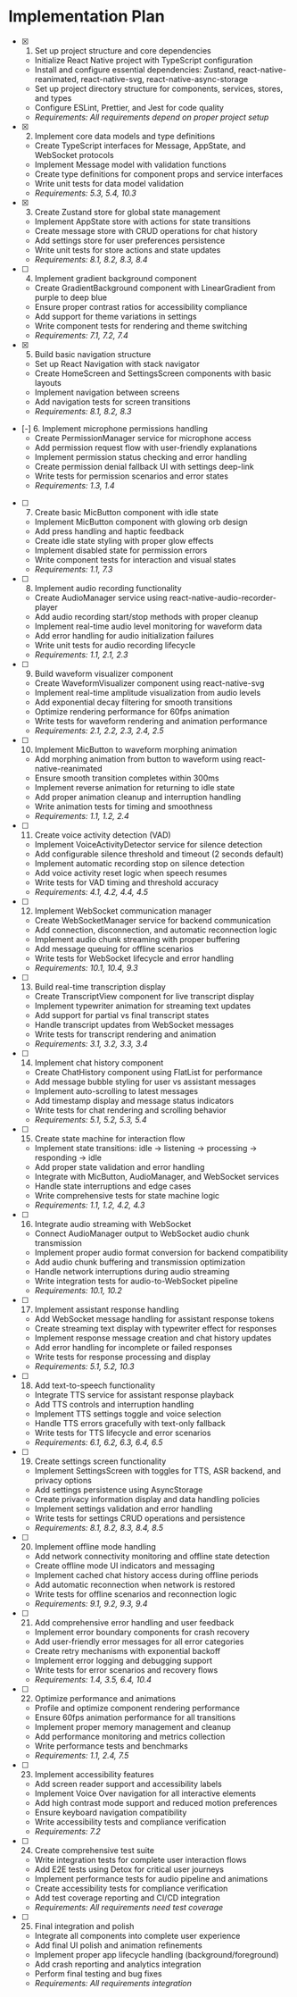 # Implementation Plan

- [x] 1. Set up project structure and core dependencies
  - Initialize React Native project with TypeScript configuration
  - Install and configure essential dependencies: Zustand, react-native-reanimated, react-native-svg, react-native-async-storage
  - Set up project directory structure for components, services, stores, and types
  - Configure ESLint, Prettier, and Jest for code quality
  - _Requirements: All requirements depend on proper project setup_

- [x] 2. Implement core data models and type definitions
  - Create TypeScript interfaces for Message, AppState, and WebSocket protocols
  - Implement Message model with validation functions
  - Create type definitions for component props and service interfaces
  - Write unit tests for data model validation
  - _Requirements: 5.3, 5.4, 10.3_

- [x] 3. Create Zustand store for global state management
  - Implement AppState store with actions for state transitions
  - Create message store with CRUD operations for chat history
  - Add settings store for user preferences persistence
  - Write unit tests for store actions and state updates
  - _Requirements: 8.1, 8.2, 8.3, 8.4_

- [ ] 4. Implement gradient background component
  - Create GradientBackground component with LinearGradient from purple to deep blue
  - Ensure proper contrast ratios for accessibility compliance
  - Add support for theme variations in settings
  - Write component tests for rendering and theme switching
  - _Requirements: 7.1, 7.2, 7.4_

- [x] 5. Build basic navigation structure
  - Set up React Navigation with stack navigator
  - Create HomeScreen and SettingsScreen components with basic layouts
  - Implement navigation between screens
  - Add navigation tests for screen transitions
  - _Requirements: 8.1, 8.2, 8.3_

- [-] 6. Implement microphone permissions handling
  - Create PermissionManager service for microphone access
  - Add permission request flow with user-friendly explanations
  - Implement permission status checking and error handling
  - Create permission denial fallback UI with settings deep-link
  - Write tests for permission scenarios and error states
  - _Requirements: 1.3, 1.4_

- [ ] 7. Create basic MicButton component with idle state
  - Implement MicButton component with glowing orb design
  - Add press handling and haptic feedback
  - Create idle state styling with proper glow effects
  - Implement disabled state for permission errors
  - Write component tests for interaction and visual states
  - _Requirements: 1.1, 7.3_

- [ ] 8. Implement audio recording functionality
  - Create AudioManager service using react-native-audio-recorder-player
  - Add audio recording start/stop methods with proper cleanup
  - Implement real-time audio level monitoring for waveform data
  - Add error handling for audio initialization failures
  - Write unit tests for audio recording lifecycle
  - _Requirements: 1.1, 2.1, 2.3_

- [ ] 9. Build waveform visualizer component
  - Create WaveformVisualizer component using react-native-svg
  - Implement real-time amplitude visualization from audio levels
  - Add exponential decay filtering for smooth transitions
  - Optimize rendering performance for 60fps animation
  - Write tests for waveform rendering and animation performance
  - _Requirements: 2.1, 2.2, 2.3, 2.4, 2.5_

- [ ] 10. Implement MicButton to waveform morphing animation
  - Add morphing animation from button to waveform using react-native-reanimated
  - Ensure smooth transition completes within 300ms
  - Implement reverse animation for returning to idle state
  - Add proper animation cleanup and interruption handling
  - Write animation tests for timing and smoothness
  - _Requirements: 1.1, 1.2, 2.4_

- [ ] 11. Create voice activity detection (VAD)
  - Implement VoiceActivityDetector service for silence detection
  - Add configurable silence threshold and timeout (2 seconds default)
  - Implement automatic recording stop on silence detection
  - Add voice activity reset logic when speech resumes
  - Write tests for VAD timing and threshold accuracy
  - _Requirements: 4.1, 4.2, 4.4, 4.5_

- [ ] 12. Implement WebSocket communication manager
  - Create WebSocketManager service for backend communication
  - Add connection, disconnection, and automatic reconnection logic
  - Implement audio chunk streaming with proper buffering
  - Add message queuing for offline scenarios
  - Write tests for WebSocket lifecycle and error handling
  - _Requirements: 10.1, 10.4, 9.3_

- [ ] 13. Build real-time transcription display
  - Create TranscriptView component for live transcript display
  - Implement typewriter animation for streaming text updates
  - Add support for partial vs final transcript states
  - Handle transcript updates from WebSocket messages
  - Write tests for transcript rendering and animation
  - _Requirements: 3.1, 3.2, 3.3, 3.4_

- [ ] 14. Implement chat history component
  - Create ChatHistory component using FlatList for performance
  - Add message bubble styling for user vs assistant messages
  - Implement auto-scrolling to latest messages
  - Add timestamp display and message status indicators
  - Write tests for chat rendering and scrolling behavior
  - _Requirements: 5.1, 5.2, 5.3, 5.4_

- [ ] 15. Create state machine for interaction flow
  - Implement state transitions: idle → listening → processing → responding → idle
  - Add proper state validation and error handling
  - Integrate with MicButton, AudioManager, and WebSocket services
  - Handle state interruptions and edge cases
  - Write comprehensive tests for state machine logic
  - _Requirements: 1.1, 1.2, 4.2, 4.3_

- [ ] 16. Integrate audio streaming with WebSocket
  - Connect AudioManager output to WebSocket audio chunk transmission
  - Implement proper audio format conversion for backend compatibility
  - Add audio chunk buffering and transmission optimization
  - Handle network interruptions during audio streaming
  - Write integration tests for audio-to-WebSocket pipeline
  - _Requirements: 10.1, 10.2_

- [ ] 17. Implement assistant response handling
  - Add WebSocket message handling for assistant response tokens
  - Create streaming text display with typewriter effect for responses
  - Implement response message creation and chat history updates
  - Add error handling for incomplete or failed responses
  - Write tests for response processing and display
  - _Requirements: 5.1, 5.2, 10.3_

- [ ] 18. Add text-to-speech functionality
  - Integrate TTS service for assistant response playback
  - Add TTS controls and interruption handling
  - Implement TTS settings toggle and voice selection
  - Handle TTS errors gracefully with text-only fallback
  - Write tests for TTS lifecycle and error scenarios
  - _Requirements: 6.1, 6.2, 6.3, 6.4, 6.5_

- [ ] 19. Create settings screen functionality
  - Implement SettingsScreen with toggles for TTS, ASR backend, and privacy options
  - Add settings persistence using AsyncStorage
  - Create privacy information display and data handling policies
  - Implement settings validation and error handling
  - Write tests for settings CRUD operations and persistence
  - _Requirements: 8.1, 8.2, 8.3, 8.4, 8.5_

- [ ] 20. Implement offline mode handling
  - Add network connectivity monitoring and offline state detection
  - Create offline mode UI indicators and messaging
  - Implement cached chat history access during offline periods
  - Add automatic reconnection when network is restored
  - Write tests for offline scenarios and reconnection logic
  - _Requirements: 9.1, 9.2, 9.3, 9.4_

- [ ] 21. Add comprehensive error handling and user feedback
  - Implement error boundary components for crash recovery
  - Add user-friendly error messages for all error categories
  - Create retry mechanisms with exponential backoff
  - Implement error logging and debugging support
  - Write tests for error scenarios and recovery flows
  - _Requirements: 1.4, 3.5, 6.4, 10.4_

- [ ] 22. Optimize performance and animations
  - Profile and optimize component rendering performance
  - Ensure 60fps animation performance for all transitions
  - Implement proper memory management and cleanup
  - Add performance monitoring and metrics collection
  - Write performance tests and benchmarks
  - _Requirements: 1.1, 2.4, 7.5_

- [ ] 23. Implement accessibility features
  - Add screen reader support and accessibility labels
  - Implement Voice Over navigation for all interactive elements
  - Add high contrast mode support and reduced motion preferences
  - Ensure keyboard navigation compatibility
  - Write accessibility tests and compliance verification
  - _Requirements: 7.2_

- [ ] 24. Create comprehensive test suite
  - Write integration tests for complete user interaction flows
  - Add E2E tests using Detox for critical user journeys
  - Implement performance tests for audio pipeline and animations
  - Create accessibility tests for compliance verification
  - Add test coverage reporting and CI/CD integration
  - _Requirements: All requirements need test coverage_

- [ ] 25. Final integration and polish
  - Integrate all components into complete user experience
  - Add final UI polish and animation refinements
  - Implement proper app lifecycle handling (background/foreground)
  - Add crash reporting and analytics integration
  - Perform final testing and bug fixes
  - _Requirements: All requirements integration_